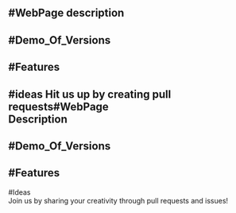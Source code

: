 #WebPage
description
---
#Demo_Of_Versions
---
#Features
----
#ideas
Hit us up by creating pull requests#WebPage  
Description  
---  
#Demo_Of_Versions  
---  
#Features  
----  
#Ideas  
Join us by sharing your creativity through pull requests and issues! 
